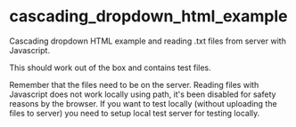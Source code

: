 # cascading_dropdown_html_example
Cascading dropdown HTML example and reading .txt files from server with Javascript. 

This should work out of the box and contains test files. 

Remember that the files need to be on the server. 
Reading files with Javascript does not work locally using path, it's been disabled for safety reasons by the browser. 
If you want to test locally (without uploading the files to server) you need to setup local test server for testing locally. 

